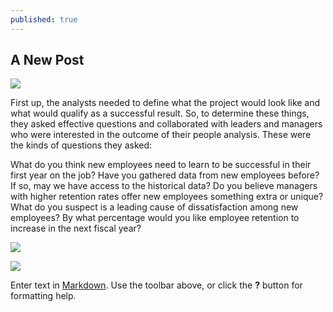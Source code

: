 ```yaml
---
published: true
---
```

## A New Post

![]({{site.baseurl}}/_posts/2022-07-10-your-filename.png)

First up, the analysts needed to define what the project would look like and what would qualify as a successful result. So, to determine these things, they asked effective questions and collaborated with leaders and managers who were interested in the outcome of their people analysis. These were the kinds of questions they asked:

What do you think new employees need to learn to be successful in their first year on the job? 
Have you gathered data from new employees before? If so, may we have access to the historical data?
Do you believe managers with higher retention rates offer new employees something extra or unique?
What do you suspect is a leading cause of dissatisfaction among new employees?
By what percentage would you like employee retention to increase in the next fiscal year?


![]({{site.baseurl}}/images/resizesun.png)


![]({{site.baseurl}}/images/kirill-pershin-9gIyQwf0ogw-unsplash.jpg)

Enter text in [Markdown](http://daringfireball.net/projects/markdown/). Use the toolbar above, or click the **?** button for formatting help.
